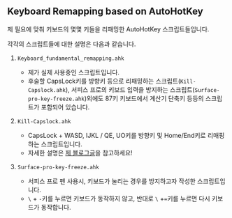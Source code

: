 ## Keyboard Remapping based on AutoHotKey

제 필요에 맞춰 키보드의 몇몇 키들을 리패밍한 AutoHotKey 스크립트들입니다.

각각의 스크립트들에 대한 설명은 다음과 같습니다.

1. `Keyboard_fundamental_remapping.ahk`
   - 제가 실제 사용중인 스크립트입니다.
   - 후술할 CapsLock키를 방향키 등으로 리패밍하는 스크립트(`Kill-Capslock.ahk`), 서피스 프로의 키보드 입력을 방지하는 스크립트(`Surface-pro-key-freeze.ahk`)외에도 87키 키보드에서 계산기 단축키 등등의 스크립트가 포함되어 있습니다.

2. `Kill-Capslock.ahk`
   - CapsLock + WASD, IJKL / QE, UO키를 방향키 및 Home/End키로 리매핑하는 스크립트입니다.
   - 자세한 설명은 [제 블로그글](https://dieyoung211.tistory.com/entry/AutoHotKey-CapsLock%ED%82%A4%EB%A5%BC-%EB%8B%A4%EC%96%91%ED%95%98%EA%B2%8C-%ED%99%9C%EC%9A%A9%ED%95%A0-%EC%88%98-%EC%9E%88%EA%B2%8C-%ED%95%B4%EC%A3%BC%EB%8A%94-%EC%8A%A4%ED%81%AC%EB%A6%BD%ED%8A%B8)을 참고하세요!
3. `Surface-pro-key-freeze.ahk`
   - 서피스 프로 펜 사용시, 키보드가 눌리는 경우를 방지하고자 작성한 스크립트입니다.
   - `\` + `-`키를 누르면 키보드가 동작하지 않고, 반대로 `\` +`=`키를 누르면 다시 키보드가 동작합니다.

